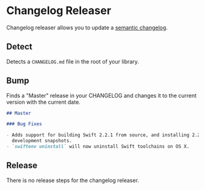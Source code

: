 # Changelog Releaser

Changelog releaser allows you to update a
[semantic changelog](http://github.com/kylef/changelog).

## Detect

Detects a `CHANGELOG.md` file in the root of your library.

## Bump

Finds a "Master" release in your CHANGELOG and changes it to the current
version with the current date.

```markdown
## Master

### Bug Fixes

- Adds support for building Swift 2.2.1 from source, and installing 2.2.1
  development snapshots.
- `swiftenv uninstall` will now uninstall Swift toolchains on OS X.
```

## Release

There is no release steps for the changelog releaser.
